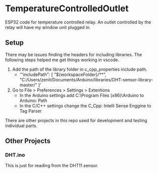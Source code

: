 # TemperatureControlledOutlet
ESP32 code for temperature controlled relay. An outlet controlled by the relay will have my window unit plugged in.

## Setup
There may be issues finding the headers for including libraries. The following steps helped me get things working in vscode.
1. Add the path of the library folder in c_cpp_properties include path.
    - '"includePath": [
                "${workspaceFolder}/**",
                "C:/Users/zenit/Documents/Arduino/libraries/DHT-sensor-library-master/"
            ]'
2. Go to File > Preferences > Settings > Extentions
    * In the Arduino settings add C:\Program Files (x86)\Arduino to Arduino: Path
    * In the C/C++ settings change the C_Cpp: Intelli Sense Enggine to Tag Parser

There are other projects in this repo used for development and testing individual parts.

## Other Projects
### DHT.ino
This is just for reading from the DHT11 sensor.

